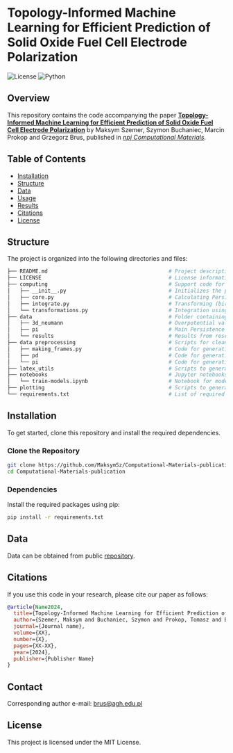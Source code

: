 # Topology-Informed Machine Learning for Efficient Prediction of Solid Oxide Fuel Cell Electrode Polarization

![License](https://img.shields.io/badge/license-MIT-blue.svg)
![Python](https://img.shields.io/badge/Python-3.10+-brightgreen.svg)

## Overview
This repository contains the code accompanying the paper **[Topology-Informed Machine Learning for Efficient Prediction of Solid Oxide Fuel Cell Electrode Polarization](https://www.nature.com/npjcompumats/)** by Maksym Szemer, Szymon Buchaniec, Marcin Prokop and Grzegorz Brus, published in *[npj Computational Materials](https://www.nature.com/npjcompumats/)*.

## Table of Contents

- [Installation](#Installation)
- [Structure](#Structure)
- [Data](#Data)
- [Usage](#Usage)
- [Results](#Results)
- [Citations](#Citations)
- [License](#License)

## Structure
The project is organized into the following directories and files:
```bash
├── README.md                                   	# Project description and usage instructions
├── LICENSE                                     	# License information
├── computing                                   	# Support code for generating Persistence Images accelerated with numba
│   ├── __init__.py                             	# Initializes the package and manages imports
│   ├── core.py                                 	# Calculating Persistence Surfaces and discretizing
│   ├── integrate.py                            	# Transforming (birth, death) pairs 
│   └── transformations.py                      	# Integration using Gauss-Legendre quadrature
├── data                                        	# Folder containing the data needed to reproduce the main results
│   ├── 3d_neumann                              	# Overpotential values ​​obtained from the numerical model
│   ├── pi                                      	# Main Persistence Image frames needed to generate figures
│   └── results                                 	# Results from research published in article
├── data preprocessing                          	# Scripts for cleaning, transforming, and preparing data
│   ├── making_frames.py                        	# Code for generating pandas frames
│   ├── pd                                      	# Code for generating Persistence Diagrams
│   └── pi                                      	# Code for generating Persistence Images
├── latex_utils                                 	# Scripts to generate latex fragments
├── notebooks                                   	# Jupyter notebooks for training models
│   └── train-models.ipynb                      	# Notebook for model testing and analysis (during research different variations of this notebook were used)
├── plotting                                    	# Scripts to generate figures published in article
└── requirements.txt                            	# List of required Python packages
```

## Installation
To get started, clone this repository and install the required dependencies.

### Clone the Repository
```bash
git clone https://github.com/MaksymSz/Computational-Materials-publication.git
cd Computational-Materials-publication
```
### Dependencies
Install the required packages using pip:
```bash
pip install -r requirements.txt
```

## Data
Data can be obtained from public [repository](https://zenodo.org/records/13731825?preview=1&token=eyJhbGciOiJIUzUxMiJ9.eyJpZCI6IjgwMjQyN2FhLWU4YzAtNDk1NC1hNWE2LTg5MDZkNjdhNDNlMyIsImRhdGEiOnt9LCJyYW5kb20iOiJiZDJjMzUzODVhZDk4YjY2MDBjZjVjZDc1MjY2MjhkMiJ9.vEgZumvoNH0xjqzOqMXGlsusDVk6ykHAnw8Va9lksPHJJUHa6CDh3v-fryuZZohYoO5Ku8AWiXcGfmn13MJ7xg).


## Citations
If you use this code in your research, please cite our paper as follows:
```bib
@article{Name2024,
  title={Topology-Informed Machine Learning for Efficient Prediction of Solid Oxide Fuel Cell Electrode Polarization},
  author={Szemer, Maksym and Buchaniec, Szymon and Prokop, Tomasz and Brus, Grzegorz},
  journal={Journal name},
  volume={XX},
  number={X},
  pages={XX-XX},
  year={2024},
  publisher={Publisher Name}
}
```

## Contact
Corresponding author e-mail: brus@agh.edu.pl

## License
This project is licensed under the MIT License.


